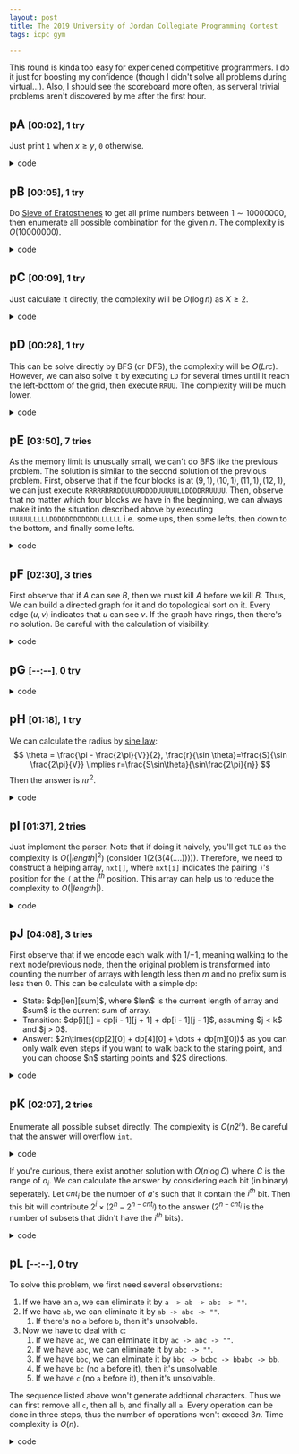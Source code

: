 ```yaml
---
layout: post
title: The 2019 University of Jordan Collegiate Programming Contest
tags: icpc gym

---
```


This round is kinda too easy for expericened competitive programmers. I do it just for boosting my confidence (though I didn't solve all problems during virtual...). Also, I should see the scoreboard more often, as serveral trivial problems aren't discovered by me after the first hour.


## pA <span style="font-size:medium;">[00:02], 1 try</span>

Just print `1` when $x \ge y$, `0` otherwise.

<details><summary>code</summary>

```cpp
{% include code-snippets/2020-01-14-icpc-practice/A.cpp %}
```

</details>

## pB <span style="font-size:medium;">[00:05], 1 try</span>

Do [Sieve of Eratosthenes](https://en.wikipedia.org/wiki/Sieve_of_Eratosthenes) to get all prime numbers between $1\sim 10000000$, then enumerate all possible combination for the given $n$. The complexity is $O(10000000)$.

<details><summary>code</summary>

```cpp
{% include code-snippets/2020-01-14-icpc-practice/B.cpp %}
```

</details>

## pC <span style="font-size:medium;">[00:09], 1 try</span>

Just calculate it directly, the complexity will be $O(\log n)$ as $X \ge 2$.

<details><summary>code</summary>

```cpp
{% include code-snippets/2020-01-14-icpc-practice/C.cpp %}
```

</details>

## pD <span style="font-size:medium;">[00:28], 1 try</span>

This can be solve directly by BFS (or DFS), the complexity will be $O(Lrc)$. However, we can also solve it by executing `LD` for several times until it reach the left-bottom of the grid, then execute `RRUU`. The complexity will be much lower.

<details><summary>code</summary>

```cpp
{% include code-snippets/2020-01-14-icpc-practice/D.cpp %}
```

</details>

## pE <span style="font-size:medium;">[03:50], 7 tries</span>

As the memory limit is unusually small, we can't do BFS like the previous problem. The solution is similar to the second solution of the previous problem. First, observe that if the four blocks is at $(9,1),(10,1),(11,1),(12,1)$, we can just execute `RRRRRRRRDDUUURDDDDUUUUULLDDDDRRUUUU`. Then, observe that no matter which four blocks we have in the beginning, we can always make it into the situation described above by executing `UUUUULLLLLDDDDDDDDDDDDLLLLLL` i.e. some ups, then some lefts, then down to the bottom, and finally some lefts.

<details><summary>code</summary>

```cpp
{% include code-snippets/2020-01-14-icpc-practice/E.cpp %}
```

</details>

## pF <span style="font-size:medium;">[02:30], 3 tries</span>

First observe that if $A$ can see $B$, then we must kill $A$ before we kill $B$. Thus, We can build a directed graph for it and do topological sort on it. Every edge $(u, v)$ indicates that $u$ can see $v$. If the graph have rings, then there's no solution. Be careful with the calculation of visibility.

<details><summary>code</summary>

```cpp
{% include code-snippets/2020-01-14-icpc-practice/F.cpp %}
```

</details>

## pG <span style="font-size:medium;">[-\-:-\-], 0 try</span>



<details><summary>code</summary>

```cpp
{% include code-snippets/2020-01-14-icpc-practice/G.cpp %}
```

</details>

## pH <span style="font-size:medium;">[01:18], 1 try</span>

We can calculate the radius by [sine law](https://en.wikipedia.org/wiki/Law_of_sines):
$$
\theta = \frac{\pi - \frac{2\pi}{V}}{2}, \frac{r}{\sin \theta}=\frac{S}{\sin \frac{2\pi}{V}} \implies r=\frac{S\sin\theta}{\sin\frac{2\pi}{n}}
$$
Then the answer is $\pi r^2$.

<details><summary>code</summary>

```cpp
{% include code-snippets/2020-01-14-icpc-practice/H.cpp %}
```

</details>

## pI <span style="font-size:medium;">[01:37], 2 tries</span>

Just implement the parser. Note that if doing it naively, you'll get `TLE` as the complexity is $O(|length|^2)$ (consider $1(2(3(4(....))))$). Therefore, we need to construct a helping array, `nxt[]`, where `nxt[i]` indicates the pairing `)`'s position for the `(` at the $i^{th}$ position. This array can help us to reduce the complexity to $O(|length|)$.

<details><summary>code</summary>

```cpp
{% include code-snippets/2020-01-14-icpc-practice/I.cpp %}
```

</details>

## pJ <span style="font-size:medium;">[04:08], 3 tries</span>

First observe that if we encode each walk with $1$/$-1$, meaning walking to the next node/previous node, then the original problem is transformed into counting the number of arrays with length less then $m$ and no prefix sum is less then $0$. This can be calculate with a simple dp: 

<ul>
 <li> State: $dp[len][sum]$, where $len$ is the current length of array and $sum$ is the current sum of array.
 <li> Transition: $dp[i][j] = dp[i - 1][j + 1] + dp[i - 1][j - 1]$, assuming $j < k$ and $j > 0$.
 <li> Answer: $2n\times(dp[2][0] + dp[4][0] + \dots + dp[m][0])$ as you can only walk even steps if you want to walk back to the staring point, and you can choose $n$ starting points and $2$ directions.
</ul>


<details><summary>code</summary>

```cpp
{% include code-snippets/2020-01-14-icpc-practice/J.cpp %}
```

</details>

## pK <span style="font-size:medium;">[02:07], 2 tries</span>

Enumerate all possible subset directly. The complexity is $O(n2^n)$. Be careful that the answer will overflow `int`.

<details><summary>code</summary>

```cpp
{% include code-snippets/2020-01-14-icpc-practice/K.cpp %}
```

</details>

If you're curious, there exist another solution with $O(n\log C)$ where $C$ is the range of $a_i$. We can calculate the answer by considering each bit (in binary) seperately. Let $cnt_i$ be the number of $a$'s such that it contain the $i^{th}$ bit. Then this bit will contribute $2^i \times (2^n - 2^{n - cnt_i})$ to the answer ($2^{n - cnt_i}$ is the number of subsets that didn't have the $i^{th}$ bits).

<details><summary>code</summary>

```cpp
{% include code-snippets/2020-01-14-icpc-practice/K2.cpp %}
```

</details>

## pL <span style="font-size:medium;">[-\-:-\-], 0 try</span>

To solve this problem, we first need several observations:

1. If we have an `a`, we can eliminate it by `a -> ab -> abc -> ""`.
2. If we have `ab`, we can eliminate it by `ab -> abc -> ""`.
    1. If there's no `a` before `b`, then it's unsolvable.
3. Now we have to deal with `c`:
    1. If we have `ac`, we can eliminate it by `ac -> abc -> ""`.
    2. If we have `abc`, we can eliminate it by `abc -> ""`.
    3. If we have `bbc`, we can elminate it by `bbc -> bcbc -> bbabc -> bb`.
    4. If we have `bc` (no `a` before it), then it's unsolvable.
    5. If we have `c` (no `a` before it), then it's unsolvable.

The sequence listed above won't generate addtional characters. Thus we can first remove all `c`, then all `b`, and finally all `a`. Every operation can be done in three steps, thus the number of operations won't exceed $3n$. Time complexity is $O(n)$.

<details><summary>code</summary>

```cpp
{% include code-snippets/2020-01-14-icpc-practice/L.cpp %}
```

</details>

